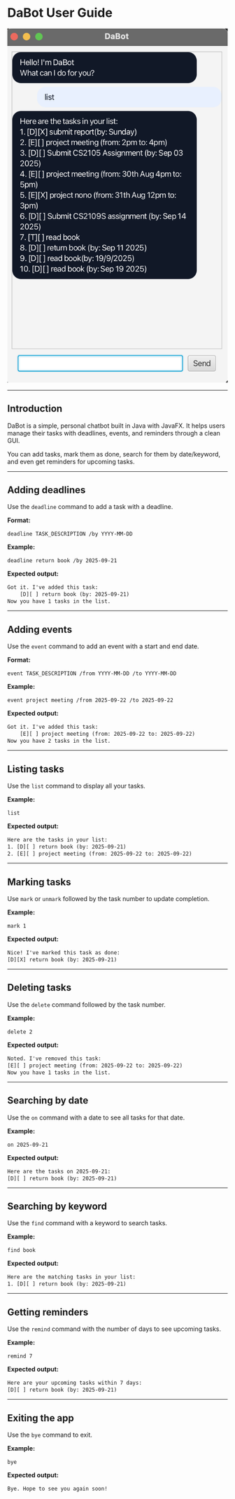 # DaBot User Guide

![Screenshot](Ui.png)

---

## Introduction

DaBot is a simple, personal chatbot built in Java with JavaFX.
It helps users manage their tasks with deadlines, events, and reminders through a clean GUI.

You can add tasks, mark them as done, search for them by date/keyword, and even get reminders for upcoming tasks.

---

## Adding deadlines

Use the `deadline` command to add a task with a deadline.

**Format:**

```
deadline TASK_DESCRIPTION /by YYYY-MM-DD
```

**Example:**

```
deadline return book /by 2025-09-21
```

**Expected output:**

```
Got it. I've added this task:
    [D][ ] return book (by: 2025-09-21)
Now you have 1 tasks in the list.
```

---

## Adding events

Use the `event` command to add an event with a start and end date.

**Format:**

```
event TASK_DESCRIPTION /from YYYY-MM-DD /to YYYY-MM-DD
```

**Example:**

```
event project meeting /from 2025-09-22 /to 2025-09-22
```

**Expected output:**

```
Got it. I've added this task:
    [E][ ] project meeting (from: 2025-09-22 to: 2025-09-22)
Now you have 2 tasks in the list.
```

---

## Listing tasks

Use the `list` command to display all your tasks.

**Example:**

```
list
```

**Expected output:**

```
Here are the tasks in your list:
1. [D][ ] return book (by: 2025-09-21)
2. [E][ ] project meeting (from: 2025-09-22 to: 2025-09-22)
```

---

## Marking tasks

Use `mark` or `unmark` followed by the task number to update completion.

**Example:**

```
mark 1
```

**Expected output:**

```
Nice! I've marked this task as done:
[D][X] return book (by: 2025-09-21)
```

---

## Deleting tasks

Use the `delete` command followed by the task number.

**Example:**

```
delete 2
```

**Expected output:**

```
Noted. I've removed this task:
[E][ ] project meeting (from: 2025-09-22 to: 2025-09-22)
Now you have 1 tasks in the list.
```

---

## Searching by date

Use the `on` command with a date to see all tasks for that date.

**Example:**

```
on 2025-09-21
```

**Expected output:**

```
Here are the tasks on 2025-09-21:
[D][ ] return book (by: 2025-09-21)
```

---

## Searching by keyword

Use the `find` command with a keyword to search tasks.

**Example:**

```
find book
```

**Expected output:**

```
Here are the matching tasks in your list:
1. [D][ ] return book (by: 2025-09-21)
```

---

## Getting reminders

Use the `remind` command with the number of days to see upcoming tasks.

**Example:**

```
remind 7
```

**Expected output:**

```
Here are your upcoming tasks within 7 days:
[D][ ] return book (by: 2025-09-21)
```

---

## Exiting the app

Use the `bye` command to exit.

**Example:**

```
bye
```

**Expected output:**

```
Bye. Hope to see you again soon!
```